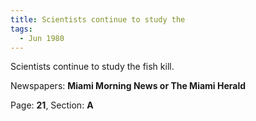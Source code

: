 ```yaml
---  
title: Scientists continue to study the  
tags:  
  - Jun 1980  
---  
```

  
Scientists continue to study the fish kill.  
  
Newspapers: **Miami Morning News or The Miami Herald**  
  
Page: **21**, Section: **A** 
